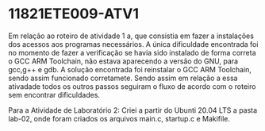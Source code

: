 # 11821ETE009-ATV1
Em relação ao roteiro de atividade 1 a, que consistia em fazer a instalações dos acessos aos programas necessários. 
A única dificuldade encontrada foi no momento de fazer a verificação se havia sido instalado de forma correta o GCC ARM Toolchain, não estava aparecendo a versão do GNU, para gcc,g++ e gdb. 
A solução encontrada foi reinstalar o GCC ARM Toolchain, sendo assim funcionado corretamete. Sendo assim em relação a essa ativadade todos os outros passos seguiram o fluxo de acordo com o roteiro sem encontrar dificuldades.

Para a Atividade de Laboratório 2:
Criei a partir do Ubunti 20.04 LTS a pasta lab-02, onde foram criados os arquivos main.c, startup.c e Makifile. 
